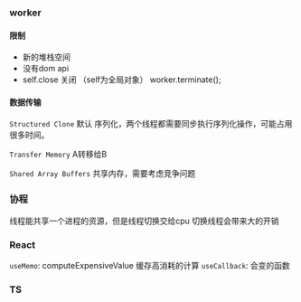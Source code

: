 ### worker

#### 限制
- 新的堆栈空间
- 没有dom api
- self.close 关闭 （self为全局对象）  worker.terminate();

#### 数据传输
`Structured Clone`  默认
序列化，两个线程都需要同步执行序列化操作，可能占用很多时间。

`Transfer Memory`
A转移给B

`Shared Array Buffers` 
共享内存，需要考虑竞争问题

### 协程
线程能共享一个进程的资源，但是线程切换交给cpu 切换线程会带来大的开销



### React
`useMemo`: computeExpensiveValue 缓存高消耗的计算
`useCallback`: 会变的函数


### TS
